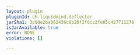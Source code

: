 ```yaml
---
layout: plugin
pluginId: ch.liquidmind.deflector
jarSha1: 3c00e2ba062436c8b26f2f6cc2fe05c427711276
isJarAvailable: true
error: NONE
violations: []

---
```

